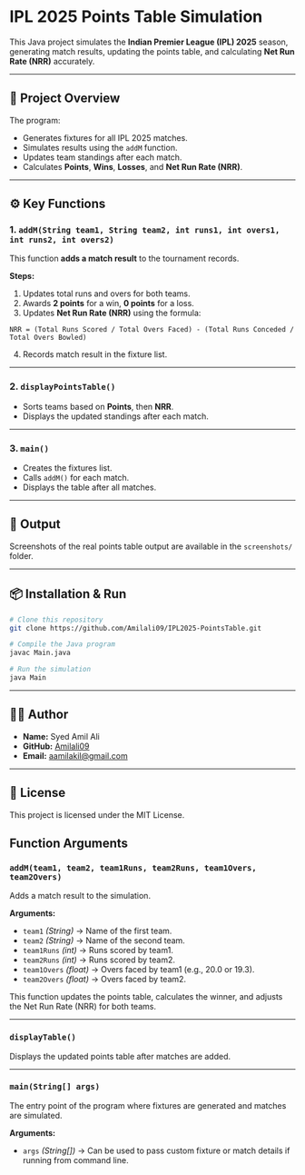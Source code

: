 # IPL 2025 Points Table Simulation

This Java project simulates the **Indian Premier League (IPL) 2025** season, generating match results, updating the points table, and calculating **Net Run Rate (NRR)** accurately.

---

## 📂 Project Overview

The program:
- Generates fixtures for all IPL 2025 matches.
- Simulates results using the `addM` function.
- Updates team standings after each match.
- Calculates **Points**, **Wins**, **Losses**, and **Net Run Rate (NRR)**.

---

## ⚙️ Key Functions

### 1. `addM(String team1, String team2, int runs1, int overs1, int runs2, int overs2)`
This function **adds a match result** to the tournament records.

**Steps:**
1. Updates total runs and overs for both teams.
2. Awards **2 points** for a win, **0 points** for a loss.
3. Updates **Net Run Rate (NRR)** using the formula:

```
NRR = (Total Runs Scored / Total Overs Faced) - (Total Runs Conceded / Total Overs Bowled)
```

4. Records match result in the fixture list.

---

### 2. `displayPointsTable()`
- Sorts teams based on **Points**, then **NRR**.
- Displays the updated standings after each match.

---

### 3. `main()`
- Creates the fixtures list.
- Calls `addM()` for each match.
- Displays the table after all matches.

---

## 📸 Output

Screenshots of the real points table output are available in the `screenshots/` folder.

---

## 📦 Installation & Run

```bash
# Clone this repository
git clone https://github.com/Amilali09/IPL2025-PointsTable.git

# Compile the Java program
javac Main.java

# Run the simulation
java Main
```

---

## 🧑‍💻 Author
- **Name:** Syed Amil Ali
- **GitHub:** [Amilali09](https://github.com/Amilali09)
- **Email:** aamilakil@gmail.com

---

## 📜 License
This project is licensed under the MIT License.


## Function Arguments

### `addM(team1, team2, team1Runs, team2Runs, team1Overs, team2Overs)`
Adds a match result to the simulation.

**Arguments:**
- `team1` *(String)* → Name of the first team.
- `team2` *(String)* → Name of the second team.
- `team1Runs` *(int)* → Runs scored by team1.
- `team2Runs` *(int)* → Runs scored by team2.
- `team1Overs` *(float)* → Overs faced by team1 (e.g., 20.0 or 19.3).
- `team2Overs` *(float)* → Overs faced by team2.

This function updates the points table, calculates the winner, and adjusts the Net Run Rate (NRR) for both teams.

---

### `displayTable()`
Displays the updated points table after matches are added.

---

### `main(String[] args)`
The entry point of the program where fixtures are generated and matches are simulated.

**Arguments:**
- `args` *(String[])* → Can be used to pass custom fixture or match details if running from command line.
